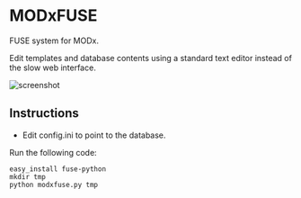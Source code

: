 MODxFUSE
========

FUSE system for MODx.

Edit templates and database contents using a standard text editor instead of
the slow web interface.

![screenshot](http://i.imgur.com/9efjL.png)

Instructions
------------

* Edit config.ini to point to the database.

Run the following code:

    easy_install fuse-python
    mkdir tmp
    python modxfuse.py tmp


